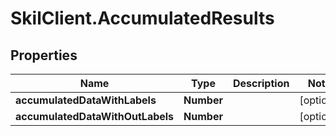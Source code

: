 # SkilClient.AccumulatedResults

## Properties
Name | Type | Description | Notes
------------ | ------------- | ------------- | -------------
**accumulatedDataWithLabels** | **Number** |  | [optional] 
**accumulatedDataWithOutLabels** | **Number** |  | [optional] 


